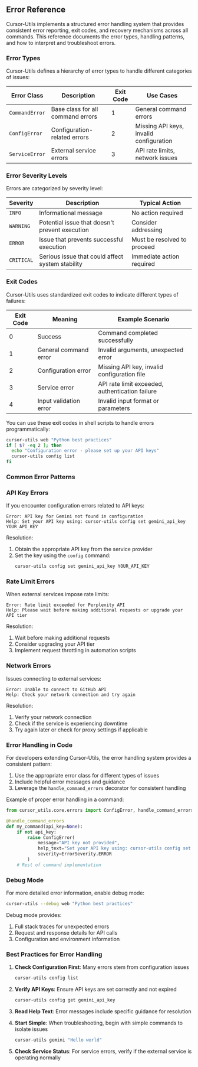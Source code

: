 ## Error Reference

Cursor-Utils implements a structured error handling system that provides consistent error reporting, exit codes, and recovery mechanisms across all commands. This reference documents the error types, handling patterns, and how to interpret and troubleshoot errors.

### Error Types

Cursor-Utils defines a hierarchy of error types to handle different categories of issues:

| Error Class | Description | Exit Code | Use Cases |
|-------------|-------------|-----------|-----------|
| `CommandError` | Base class for all command errors | 1 | General command errors |
| `ConfigError` | Configuration-related errors | 2 | Missing API keys, invalid configuration |
| `ServiceError` | External service errors | 3 | API rate limits, network issues |

### Error Severity Levels

Errors are categorized by severity level:

| Severity | Description | Typical Action |
|----------|-------------|----------------|
| `INFO` | Informational message | No action required |
| `WARNING` | Potential issue that doesn't prevent execution | Consider addressing |
| `ERROR` | Issue that prevents successful execution | Must be resolved to proceed |
| `CRITICAL` | Serious issue that could affect system stability | Immediate action required |

### Exit Codes

Cursor-Utils uses standardized exit codes to indicate different types of failures:

| Exit Code | Meaning | Example Scenario |
|-----------|---------|------------------|
| 0 | Success | Command completed successfully |
| 1 | General command error | Invalid arguments, unexpected error |
| 2 | Configuration error | Missing API key, invalid configuration file |
| 3 | Service error | API rate limit exceeded, authentication failure |
| 4 | Input validation error | Invalid input format or parameters |

You can use these exit codes in shell scripts to handle errors programmatically:

```bash
cursor-utils web "Python best practices"
if [ $? -eq 2 ]; then
  echo "Configuration error - please set up your API keys"
  cursor-utils config list
fi
```

### Common Error Patterns

### API Key Errors

If you encounter configuration errors related to API keys:

```
Error: API key for Gemini not found in configuration
Help: Set your API key using: cursor-utils config set gemini_api_key YOUR_API_KEY
```

Resolution:
1. Obtain the appropriate API key from the service provider
2. Set the key using the `config` command:
   ```bash
   cursor-utils config set gemini_api_key YOUR_API_KEY
   ```

### Rate Limit Errors

When external services impose rate limits:

```
Error: Rate limit exceeded for Perplexity API
Help: Please wait before making additional requests or upgrade your API tier
```

Resolution:
1. Wait before making additional requests
2. Consider upgrading your API tier
3. Implement request throttling in automation scripts

### Network Errors

Issues connecting to external services:

```
Error: Unable to connect to GitHub API
Help: Check your network connection and try again
```

Resolution:
1. Verify your network connection
2. Check if the service is experiencing downtime
3. Try again later or check for proxy settings if applicable

### Error Handling in Code

For developers extending Cursor-Utils, the error handling system provides a consistent pattern:

1. Use the appropriate error class for different types of issues
2. Include helpful error messages and guidance
3. Leverage the `handle_command_errors` decorator for consistent handling

Example of proper error handling in a command:

```python
from cursor_utils.core.errors import ConfigError, handle_command_errors

@handle_command_errors
def my_command(api_key=None):
    if not api_key:
        raise ConfigError(
            message="API key not provided",
            help_text="Set your API key using: cursor-utils config set my_api_key YOUR_API_KEY",
            severity=ErrorSeverity.ERROR
        )
    # Rest of command implementation
```

### Debug Mode

For more detailed error information, enable debug mode:

```bash
cursor-utils --debug web "Python best practices"
```

Debug mode provides:
1. Full stack traces for unexpected errors
2. Request and response details for API calls
3. Configuration and environment information

### Best Practices for Error Handling

1. **Check Configuration First**: Many errors stem from configuration issues
   ```bash
   cursor-utils config list
   ```

2. **Verify API Keys**: Ensure API keys are set correctly and not expired
   ```bash
   cursor-utils config get gemini_api_key
   ```

3. **Read Help Text**: Error messages include specific guidance for resolution
   
4. **Start Simple**: When troubleshooting, begin with simple commands to isolate issues
   ```bash
   cursor-utils gemini "Hello world"
   ```

5. **Check Service Status**: For service errors, verify if the external service is operating normally 